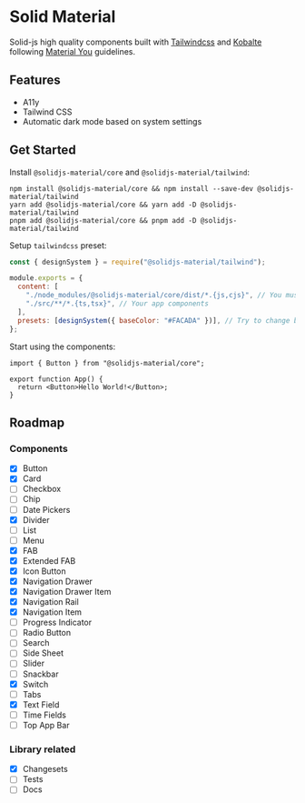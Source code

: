 # Solid Material

Solid-js high quality components built with [Tailwindcss](https://tailwindcss.com/) and [Kobalte](https://kobalte.dev/docs/core/overview/introduction) following [Material You](https://m3.material.io/) guidelines.

## Features

- A11y
- Tailwind CSS
- Automatic dark mode based on system settings

## Get Started

Install `@solidjs-material/core` and `@solidjs-material/tailwind`:

```
npm install @solidjs-material/core && npm install --save-dev @solidjs-material/tailwind
yarn add @solidjs-material/core && yarn add -D @solidjs-material/tailwind
pnpm add @solidjs-material/core && pnpm add -D @solidjs-material/tailwind
```

Setup `tailwindcss` preset:

```js
const { designSystem } = require("@solidjs-material/tailwind");

module.exports = {
  content: [
    "./node_modules/@solidjs-material/core/dist/*.{js,cjs}", // You must specify solid material core components
    "./src/**/*.{ts,tsx}", // Your app components
  ],
  presets: [designSystem({ baseColor: "#FACADA" })], // Try to change baseColor
};
```

Start using the components:

```tsx
import { Button } from "@solidjs-material/core";

export function App() {
  return <Button>Hello World!</Button>;
}
```

## Roadmap

### Components

- [x] Button
- [x] Card
- [ ] Checkbox
- [ ] Chip
- [ ] Date Pickers
- [x] Divider
- [ ] List
- [ ] Menu
- [x] FAB
- [x] Extended FAB
- [x] Icon Button
- [x] Navigation Drawer
- [x] Navigation Drawer Item
- [x] Navigation Rail
- [x] Navigation Item
- [ ] Progress Indicator
- [ ] Radio Button
- [ ] Search
- [ ] Side Sheet
- [ ] Slider
- [ ] Snackbar
- [x] Switch
- [ ] Tabs
- [x] Text Field
- [ ] Time Fields
- [ ] Top App Bar

### Library related

- [x] Changesets
- [ ] Tests
- [ ] Docs
